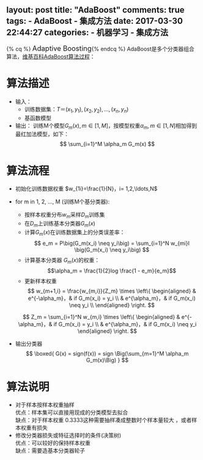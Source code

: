 layout: post
title: "AdaBoost"
comments: true
tags:
	- AdaBoost
	- 集成方法
date:  2017-03-30 22:44:27
categories:
    - 机器学习
    - 集成方法
---

{% cq %} <font size=4>Adaptive Boosting</font>{% endcq %}
AdaBoost是多个分类器组合算法，[维基百科AdaBoost算法过程](https://zh.wikipedia.org/wiki/AdaBoost)：

<!-- more -->

# 算法描述
+ 输入：
	- 训练数据集：$T＝{(x_1, y_1), (x_2, y_2), \ldots, (x_n, y_n)}$
	- 基函数模型
+ 输出：
	训练M个模型$G_m(x), m \in [1, M]$，按模型权重$\alpha_m, m \in [1, N]$相加得到最红加法模型，如下：
	$$
	\sum_{i=1}^M \alpha_m G_m(x)
	$$

# 算法流程
* 初始化训练数据权重 $w_{1i}=\frac{1}{N}，i= 1,2,\ldots,N$
* for m in 1, 2, $\ldots$, M  (训练M个基分类器):
	- 按样本权重分布$w_{m}$采样$D_m$训练集
	- 在$D_m$上训练基本分类器$G_m(x)$
	- 计算$G_m(x)$在训练数据集上的分类误差率：
	$$
	e_m = P\big(G_m(x_i) \neq y_i\big)
	= \sum_{i=1}^N w_{mi}I \big(G_m(x_i) \neq y_i\big)
	$$  
	- 计算基本分类器 $G_m(x)$的权重：
	$$\alpha_m = \frac{1}{2}log \frac{1 - e_m}{e_m}$$
	- 更新样本权重
	$$
	w_{m+1,i} = \frac{w_{m,i}}{Z_m} \times 
	\left\{
	\begin{aligned}
	& e^{-\alpha_m}，& if G_m(x_i) = y_i \\
	& e^{\alpha_m}，& if G_m(x_i) \neq y_i \\
	\end{aligned}
	\right.
	$$
	
	$$
	Z_m = \sum_{i=1}^N
	w_{m,i} \times \left\{
	\begin{aligned}
	& e^{-\alpha_m}，& if G_m(x_i) = y_i \\
	& e^{\alpha_m}，& if G_m(x_i) \neq y_i 
	\end{aligned}
	\right.
	$$

* 输出分类器
$$
\boxed{
G(x) = sign(f(x)) = sign \Big(\sum_{m=1}^M \alpha_m G_m(x)\Big)
}
$$

# 算法说明
- 对于样本按样本权重抽样  
优点：样本集可以直接用现成的分类模型去拟合  
缺点：对于样本权重 0.3333这种需要抽样凑成整数时个样本量较大 ，或者样本权重有损失  
- 修改分类器损失或特征选择时的条件(决策树)  
优点：可以较好的保持样本权重  
缺点：需要造基本分类器轮子  
	

